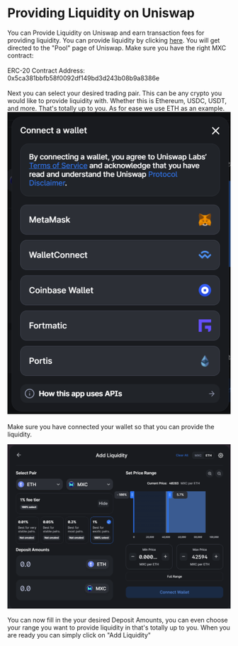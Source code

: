 # Providing Liquidity on Uniswap

You can Provide Liquidity on Uniswap and earn transaction fees for providing liquidity. You can provide liquidity by clicking [here](https://app.uniswap.org/#/add/ETH/0x5Ca381bBfb58f0092df149bD3D243b08B9a8386e/10000). You will get directed to the "Pool" page of Uniswap. Make sure you have the right MXC contract:\
\
ERC-20 Contract Address: 0x5ca381bbfb58f0092df149bd3d243b08b9a8386e\
\
Next you can select your desired trading pair. This can be any crypto you would like to provide liquidity with. Whether this is Ethereum, USDC, USDT, and more. That's totally up to you. As for ease we use ETH as an example.\
![](<../.gitbook/assets/image (3).png>)\
\
Make sure you have connected your wallet so that you can provide the liquidity.

![](<../.gitbook/assets/image (6).png>)

You can now fill in the your desired Deposit Amounts, you can even choose your range you want to provide liquidity in that's totally up to you. When you are ready you can simply click on "Add Liquidity"
